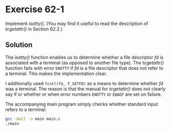 # Exercise 62-1

Implement *isatty()*. (You may find it useful to read the description of *tcgetattr()*
in Section 62.2.)

## Solution

The *isatty()* function enables us to determine whether a file descriptor *fd*
is associated with a terminal (as opposed to  another file type). The *tcgetattr()*
function fails with error `ENOTTY` if *fd* is a file descriptor that does not
refer to a terminal. This makes the implementation clear.

I additionally used `fcntl(fd, F_GETFD)` as a means to determine whether *fd*
was a terminal. The reason is that the manual for *tcgetattr()* does not clearly
say if or whether or when error numbers `ENOTTY` or `EBADF` are set on failure.

The accompanying main program simply checks whether standard input refers to
a terminal:

```bash
gcc -Wall -o main main.c
./main
```
